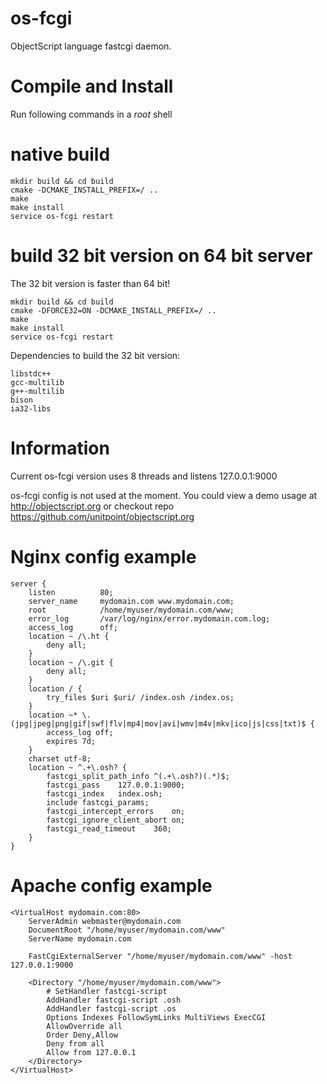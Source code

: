 os-fcgi
=======

ObjectScript language fastcgi daemon.

Compile and Install
=======

Run following commands in a *root* shell

# native build
	mkdir build && cd build
	cmake -DCMAKE_INSTALL_PREFIX=/ ..
	make
	make install
	service os-fcgi restart

# build 32 bit version on 64 bit server

The 32 bit version is faster than 64 bit!

	mkdir build && cd build
	cmake -DFORCE32=ON -DCMAKE_INSTALL_PREFIX=/ ..
	make
	make install
	service os-fcgi restart

Dependencies to build the 32 bit version:

	libstdc++
	gcc-multilib
	g++-multilib
	bison
	ia32-libs
	
Information
===========

Current os-fcgi version uses 8 threads and listens 127.0.0.1:9000

os-fcgi config is not used at the moment. You could view a demo usage at http://objectscript.org or checkout repo https://github.com/unitpoint/objectscript.org

Nginx config example
====================

	server {
		listen			80;
		server_name		mydomain.com www.mydomain.com;
		root			/home/myuser/mydomain.com/www;
		error_log		/var/log/nginx/error.mydomain.com.log;
		access_log		off;
		location ~ /\.ht {
			deny all;
		}
		location ~ /\.git {
			deny all;
		}
		location / {
			try_files $uri $uri/ /index.osh /index.os;
		}
		location ~* \.(jpg|jpeg|png|gif|swf|flv|mp4|mov|avi|wmv|m4v|mkv|ico|js|css|txt)$ {
			access_log off;
			expires 7d;
		}
		charset	utf-8;
		location ~ ^.+\.osh? {
			fastcgi_split_path_info	^(.+\.osh?)(.*)$;
			fastcgi_pass	127.0.0.1:9000;
			fastcgi_index	index.osh;
			include fastcgi_params;
			fastcgi_intercept_errors	on;
			fastcgi_ignore_client_abort	on;
			fastcgi_read_timeout	360;
		}
	}

Apache config example
=====================

	<VirtualHost mydomain.com:80>
		ServerAdmin webmaster@mydomain.com
		DocumentRoot "/home/myuser/mydomain.com/www"
		ServerName mydomain.com
		
		FastCgiExternalServer "/home/myuser/mydomain.com/www" -host 127.0.0.1:9000
		
		<Directory "/home/myuser/mydomain.com/www">
			# SetHandler fastcgi-script
			AddHandler fastcgi-script .osh
			AddHandler fastcgi-script .os
			Options Indexes FollowSymLinks MultiViews ExecCGI
			AllowOverride all
			Order Deny,Allow
			Deny from all
			Allow from 127.0.0.1
		</Directory>
	</VirtualHost>

